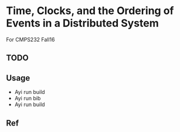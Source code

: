 # Time, Clocks, and the Ordering of Events in a Distributed System

For CMPS232 Fall16

## TODO

## Usage

- Ayi run build
- Ayi run bib
- Ayi run build

## Ref
